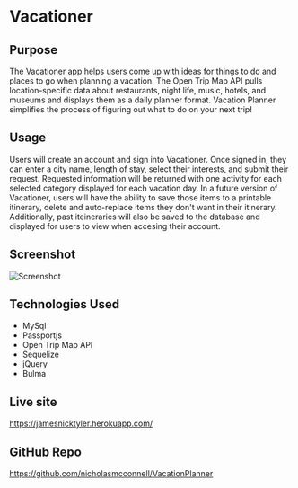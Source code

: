 # Vacationer

## Purpose

The Vacationer app helps users come up with ideas for things to do and places to go when planning a vacation.  The Open Trip Map API pulls location-specific data about restaurants, night life, music, hotels, and museums and displays them as a daily planner format. Vacation Planner simplifies the process of figuring out what to do on your next trip!

## Usage

Users will create an account and sign into Vacationer.  Once signed in, they can enter a city name, length of stay, select their interests, and submit their request. Requested information will be returned with one activity for each selected category displayed for each vacation day.  In a future version of Vacationer, users will have the ability to save those items to a printable itinerary, delete and auto-replace items they don't want in their itinerary. Additionally, past iteineraries will also be saved to the database and displayed for users to view when accesing their account.

## Screenshot

![Screenshot](public/img/screenshot-of-app.png)

## Technologies Used
  * MySql
  * Passportjs
  * Open Trip Map API
  * Sequelize
  * jQuery
  * Bulma

## Live site

https://jamesnicktyler.herokuapp.com/


## GitHub Repo

https://github.com/nicholasmcconnell/VacationPlanner

